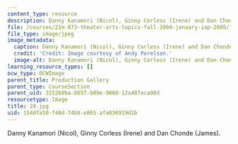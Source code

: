 ```yaml
---
content_type: resource
description: Danny Kanamori (Nicol), Ginny Corless (Irene) and Dan Chonde (James).
file: /courses/21m-873-theater-arts-topics-fall-2004-january-iap-2005/154dfa50f48d74b8e865afa036919d1b_24.jpg
file_type: image/jpeg
image_metadata:
  caption: Danny Kanamori (Nicol), Ginny Corless (Irene) and Dan Chonde (James).
  credit: 'Credit: Image courtesy of Andy Perelson.'
  image-alt: Danny Kanamori (Nicol), Ginny Corless (Irene) and Dan Chonde (James).
learning_resource_types: []
ocw_type: OCWImage
parent_title: Production Gallery
parent_type: CourseSection
parent_uid: 315260ba-8657-b09e-9068-12a48feca98d
resourcetype: Image
title: 24.jpg
uid: 154dfa50-f48d-74b8-e865-afa036919d1b
---
```

Danny Kanamori (Nicol), Ginny Corless (Irene) and Dan Chonde (James).

